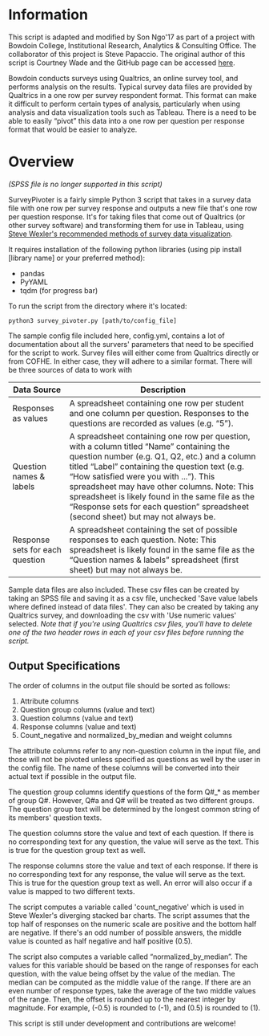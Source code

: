 # Information
This script is adapted and modified by Son Ngo'17 as part of a project with Bowdoin College, Institutional Research, Analytics & Consulting Office. The collaborator of this project is Steve Papaccio. The original author of this script is Courtney Wade and the GitHub page can be accessed [here](https://github.com/cwade/survey_pivoter).

Bowdoin conducts surveys using Qualtrics, an online survey tool, and performs analysis on the results. Typical survey data files are provided by Qualtrics in a one row per survey respondent format. This format can make it difficult to perform certain types of analysis, particularly when using analysis and data visualization tools such as Tableau. There is a need to be able to easily “pivot” this data into a one row per question per response format that would be easier to analyze.

# Overview

*(SPSS file is no longer supported in this script)*

SurveyPivoter is a fairly simple Python 3 script that takes in a survey data file with one row per survey response and outputs a new file that's one row per question response. It's for taking files that come out of Qualtrics (or other survey software) and transforming them for use in Tableau, using [Steve Wexler's recommended methods of survey data visualization](http://www.datarevelations.com/visualizing-survey-data).

It requires installation of the following python libraries (using pip install [library name] or your preferred method):
- pandas
- PyYAML
- tqdm (for progress bar)
 
To run the script from the directory where it's located:

```
python3 survey_pivoter.py [path/to/config_file]
```

The sample config file included here, config.yml, contains a lot of documentation about all the survers' parameters that need to be specified for the script to work. Survey files will either come from Qualtrics directly or from COFHE.  In either case, they will adhere to a similar format.  There will be three sources of data to work with

| Data Source                     | Description                                                                                                                                                                                                                                                                                                                                                                                                                  |
|---------------------------------|------------------------------------------------------------------------------------------------------------------------------------------------------------------------------------------------------------------------------------------------------------------------------------------------------------------------------------------------------------------------------------------------------------------------------|
| Responses as values             | A spreadsheet containing one row per student and one column per question. Responses to the questions are recorded as values (e.g. “5”).                                                                                                                                                                                                                                                                                      |
| Question names & labels         | A spreadsheet containing one row per question, with a column titled “Name” containing the question number (e.g. Q1, Q2, etc.) and a column titled “Label” containing the question text (e.g. “How satisfied were you with ...”). This spreadsheet may have other columns. Note: This spreadsheet is likely found in the same file as the “Response sets for each question” spreadsheet (second sheet) but may not always be. |
| Response sets for each question | A spreadsheet containing the set of possible responses to each question. Note: This spreadsheet is likely found in the same file as the “Question names & labels” spreadsheet (first sheet) but may not always be.                                                                                                                                                                                                           |

Sample data files are also included. These csv files can be created by taking an SPSS file and saving it as a csv file, unchecked 'Save value labels where defined instead of data files'. They can also be created by taking any Qualtrics survey, and downloading the csv with 'Use numeric values' selected. *Note that if you're using Qualtrics csv files, you'll have to delete one of the two header rows in each of your csv files before running the script.*

## Output Specifications

The order of columns in the output file should be sorted as follows:
 1. Attribute columns
 2. Question group columns (value and text)
 3. Question columns (value and text)
 4. Response columns (value and text)
 5. Count_negative and normalized_by_median and weight columns

The attribute columns refer to any non-question column in the input file, and those will not be pivoted unless specified as questions as well by the user in the config file. The name of these columns will be converted into their actual text if possible in the output file.

The question group columns identify questions of the form Q#_* as member of group Q#. However, Q#a and Q# will be treated as two different groups. The question group text will be determined by the longest common string of its members' question texts.

The question columns store the value and text of each question. If there is no corresponding text for any question, the value will serve as the text. This is true for the question group text as well.

The response columns store the value and text of each response. If there is no corresponding text for any response, the value will serve as the text. This is true for the question group text as well. An error will also occur if a value is mapped to two different texts.

The script computes a variable called 'count_negative' which is used in Steve Wexler's diverging stacked bar charts. The script assumes that the top half of responses on the numeric scale are positive and the bottom half are negative. If there's an odd number of possible answers, the middle value is counted as half negative and half positive (0.5). 

The script also computes a variable called “normalized_by_median”. The values for this variable should be based on the range of responses for each question, with the value being offset by the value of the median. The median can be computed as the middle value of the range. If there are an even number of response types, take the average of the two middle values of the range. Then, the offset is rounded up to the nearest integer by magnitude. For example, (-0.5) is rounded to (-1), and (0.5) is rounded to (1).

This script is still under development and contributions are welcome!